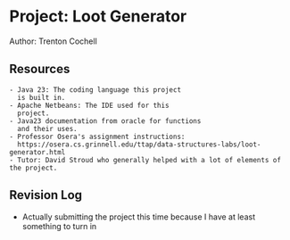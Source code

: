 # Project: Loot Generator

Author: Trenton Cochell

## Resources
    - Java 23: The coding language this project
      is built in.
    - Apache Netbeans: The IDE used for this
      project.
    - Java23 documentation from oracle for functions
      and their uses.
    - Professor Osera's assignment instructions:
      https://osera.cs.grinnell.edu/ttap/data-structures-labs/loot-generator.html
    - Tutor: David Stroud who generally helped with a lot of elements of the project.

## Revision Log

*   Actually submitting the project this time because I have at least something to turn in

